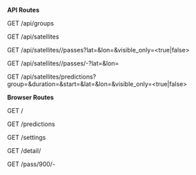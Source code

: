 **API Routes**

GET /api/groups

GET /api/satellites

GET /api/satellites/<id>/passes?lat=<latitude>&lon=<longitude>&visible_only=<true|false>

GET /api/satellites/<id>/passes/<start>-<end>?lat=<latitude>&lon=<longitude>

GET /api/satellites/predictions?group=<group>&duration=<duration>&start=<timestamp>&lat=<latitude>&lon=<longitude>&visible_only=<true|false>

**Browser Routes**

GET /

GET /predictions

GET /settings

GET /detail/<satid>

GET /pass/900/<start>-<end>